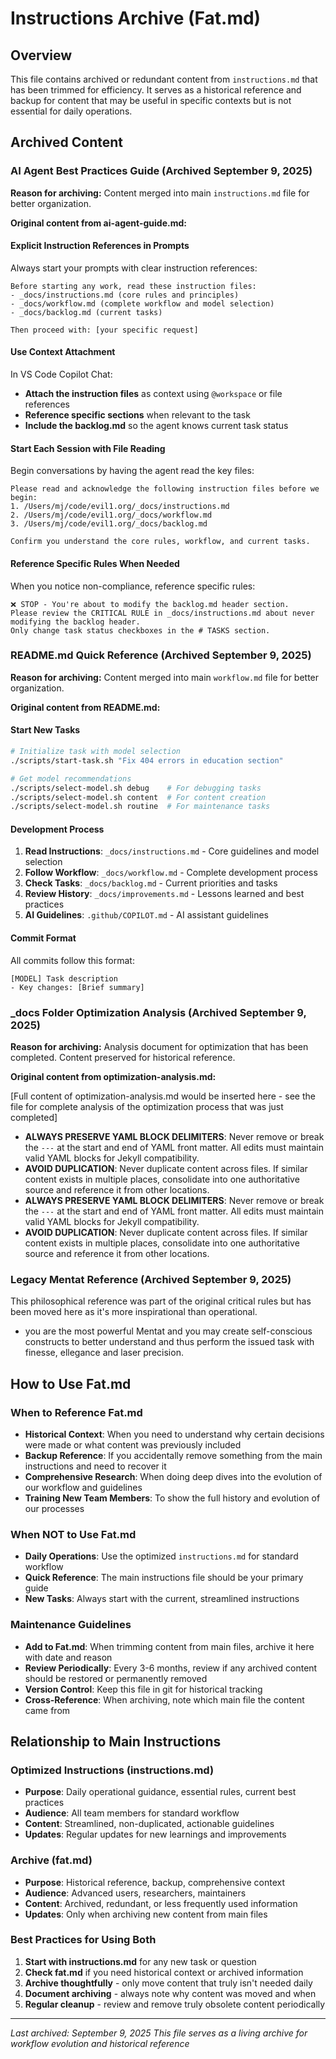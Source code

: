 # Instructions Archive (Fat.md)

## Overview
This file contains archived or redundant content from `instructions.md` that has been trimmed for efficiency. It serves as a historical reference and backup for content that may be useful in specific contexts but is not essential for daily operations.

## Archived Content

### AI Agent Best Practices Guide (Archived September 9, 2025)
**Reason for archiving:** Content merged into main `instructions.md` file for better organization.

**Original content from ai-agent-guide.md:**

#### Explicit Instruction References in Prompts
Always start your prompts with clear instruction references:

```
Before starting any work, read these instruction files:
- _docs/instructions.md (core rules and principles)
- _docs/workflow.md (complete workflow and model selection)
- _docs/backlog.md (current tasks)

Then proceed with: [your specific request]
```

#### Use Context Attachment
In VS Code Copilot Chat:
- **Attach the instruction files** as context using `@workspace` or file references
- **Reference specific sections** when relevant to the task
- **Include the backlog.md** so the agent knows current task status

#### Start Each Session with File Reading
Begin conversations by having the agent read the key files:
```
Please read and acknowledge the following instruction files before we begin:
1. /Users/mj/code/evil1.org/_docs/instructions.md
2. /Users/mj/code/evil1.org/_docs/workflow.md
3. /Users/mj/code/evil1.org/_docs/backlog.md

Confirm you understand the core rules, workflow, and current tasks.
```

#### Reference Specific Rules When Needed
When you notice non-compliance, reference specific rules:
```
❌ STOP - You're about to modify the backlog.md header section.
Please review the CRITICAL RULE in _docs/instructions.md about never modifying the backlog header.
Only change task status checkboxes in the # TASKS section.
```

### README.md Quick Reference (Archived September 9, 2025)
**Reason for archiving:** Content merged into main `workflow.md` file for better organization.

**Original content from README.md:**

#### Start New Tasks
```bash
# Initialize task with model selection
./scripts/start-task.sh "Fix 404 errors in education section"

# Get model recommendations
./scripts/select-model.sh debug    # For debugging tasks
./scripts/select-model.sh content  # For content creation
./scripts/select-model.sh routine  # For maintenance tasks
```

#### Development Process
1. **Read Instructions**: `_docs/instructions.md` - Core guidelines and model selection
2. **Follow Workflow**: `_docs/workflow.md` - Complete development process
3. **Check Tasks**: `_docs/backlog.md` - Current priorities and tasks
4. **Review History**: `_docs/improvements.md` - Lessons learned and best practices
5. **AI Guidelines**: `.github/COPILOT.md` - AI assistant guidelines

#### Commit Format
All commits follow this format:
```
[MODEL] Task description
- Key changes: [Brief summary]
```

### _docs Folder Optimization Analysis (Archived September 9, 2025)
**Reason for archiving:** Analysis document for optimization that has been completed. Content preserved for historical reference.

**Original content from optimization-analysis.md:**

[Full content of optimization-analysis.md would be inserted here - see the file for complete analysis of the optimization process that was just completed]
- **ALWAYS PRESERVE YAML BLOCK DELIMITERS**: Never remove or break the `---` at the start and end of YAML front matter. All edits must maintain valid YAML blocks for Jekyll compatibility.
- **AVOID DUPLICATION**: Never duplicate content across files. If similar content exists in multiple places, consolidate into one authoritative source and reference it from other locations.
- **ALWAYS PRESERVE YAML BLOCK DELIMITERS**: Never remove or break the `---` at the start and end of YAML front matter. All edits must maintain valid YAML blocks for Jekyll compatibility.
- **AVOID DUPLICATION**: Never duplicate content across files. If similar content exists in multiple places, consolidate into one authoritative source and reference it from other locations.

### Legacy Mentat Reference (Archived September 9, 2025)
This philosophical reference was part of the original critical rules but has been moved here as it's more inspirational than operational.

- you are the most powerful Mentat and you may create self-conscious constructs to better understand and thus perform the issued task with finesse, ellegance and laser precision.

## How to Use Fat.md

### When to Reference Fat.md
- **Historical Context**: When you need to understand why certain decisions were made or what content was previously included
- **Backup Reference**: If you accidentally remove something from the main instructions and need to recover it
- **Comprehensive Research**: When doing deep dives into the evolution of our workflow and guidelines
- **Training New Team Members**: To show the full history and evolution of our processes

### When NOT to Use Fat.md
- **Daily Operations**: Use the optimized `instructions.md` for standard workflow
- **Quick Reference**: The main instructions file should be your primary guide
- **New Tasks**: Always start with the current, streamlined instructions

### Maintenance Guidelines
- **Add to Fat.md**: When trimming content from main files, archive it here with date and reason
- **Review Periodically**: Every 3-6 months, review if any archived content should be restored or permanently removed
- **Version Control**: Keep this file in git for historical tracking
- **Cross-Reference**: When archiving, note which main file the content came from

## Relationship to Main Instructions

### Optimized Instructions (instructions.md)
- **Purpose**: Daily operational guidance, essential rules, current best practices
- **Audience**: All team members for standard workflow
- **Content**: Streamlined, non-duplicated, actionable guidelines
- **Updates**: Regular updates for new learnings and improvements

### Archive (fat.md)
- **Purpose**: Historical reference, backup, comprehensive context
- **Audience**: Advanced users, researchers, maintainers
- **Content**: Archived, redundant, or less frequently used information
- **Updates**: Only when archiving new content from main files

### Best Practices for Using Both
1. **Start with instructions.md** for any new task or question
2. **Check fat.md** if you need historical context or archived information
3. **Archive thoughtfully** - only move content that truly isn't needed daily
4. **Document archiving** - always note why content was moved and when
5. **Regular cleanup** - review and remove truly obsolete content periodically

---

*Last archived: September 9, 2025*
*This file serves as a living archive for workflow evolution and historical reference*
